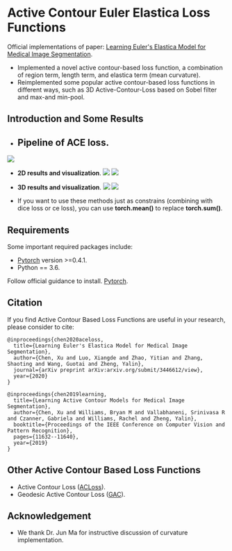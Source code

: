# Active Contour Euler Elastica Loss Functions
Official implementations of paper: [Learning Euler's Elastica Model for Medical Image Segmentation](https://arxiv.org/submit/3446612/view).
* Implemented a novel active contour-based loss function, a combination of region term, length term, and elastica term (mean curvature).
* Reimplemented some popular active contour-based loss functions in different ways, such as 3D Active-Contour-Loss based on Sobel filter and max-and min-pool.

## Introduction and Some Results
* ## **Pipeline of ACE loss**.
![](https://github.com/Luoxd1996/Active_Contour_Euler_Elastica_Loss/blob/main/ACELoss_pipeline.png) 
* **2D results and visualization**.
![](https://github.com/Luoxd1996/Active_Contour_Euler_Elastica_Loss/blob/main/table1.png) 
![](https://github.com/Luoxd1996/Active_Contour_Euler_Elastica_Loss/blob/main/figure1.png) 
* **3D results and visualization**.
![](https://github.com/Luoxd1996/Active_Contour_Euler_Elastica_Loss/blob/main/table2.png) 
![](https://github.com/Luoxd1996/Active_Contour_Euler_Elastica_Loss/blob/main/figure2.png) 

* If you want to use these methods just as constrains (combining with dice loss or ce loss), you can use **torch.mean()** to replace **torch.sum()**.

## Requirements
Some important required packages include:
* [Pytorch][torch_link] version >=0.4.1.
* Python == 3.6.

Follow official guidance to install. [Pytorch][torch_link].

[torch_link]:https://pytorch.org/

## Citation
If you find Active Contour Based Loss Functions are useful in your research, please consider to cite:

	@inproceedings{chen2020aceloss,
	  title={Learning Euler's Elastica Model for Medical Image Segmentation},
	  author={Chen, Xu and Luo, Xiangde and Zhao, Yitian and Zhang, Shaoting and Wang, Guotai and Zheng, Yalin},
	  journal={arXiv preprint arXiv:arxiv.org/submit/3446612/view},
	  year={2020}
	}

	@inproceedings{chen2019learning,
	  title={Learning Active Contour Models for Medical Image Segmentation},
	  author={Chen, Xu and Williams, Bryan M and Vallabhaneni, Srinivasa R and Czanner, Gabriela and Williams, Rachel and Zheng, Yalin},
	  booktitle={Proceedings of the IEEE Conference on Computer Vision and Pattern Recognition},
	  pages={11632--11640},
	  year={2019}
	}

## Other Active Contour Based Loss Functions
* Active Contour Loss ([ACLoss](https://github.com/xuuuuuuchen/Active-Contour-Loss)).
* Geodesic Active Contour Loss ([GAC](https://ieeexplore.ieee.org/document/9187860)).

## Acknowledgement
* We thank Dr. Jun Ma for instructive discussion of curvature implementation.
